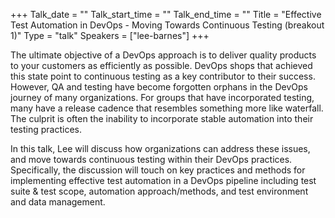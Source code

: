 +++
Talk_date = ""
Talk_start_time = ""
Talk_end_time = ""
Title = "Effective Test Automation in DevOps - Moving Towards Continuous Testing (breakout 1)"
Type = "talk"
Speakers = ["lee-barnes"]
+++

The ultimate objective of a DevOps approach is to deliver quality products to your customers as efficiently as possible. DevOps shops that achieved this state point to continuous testing as a key contributor to their success. However, QA and testing have become forgotten orphans in the DevOps journey of many organizations. For groups that have incorporated testing, many have a release cadence that resembles something more like waterfall. The culprit is often the inability to incorporate stable automation into their testing practices.

In this talk, Lee will discuss how organizations can address these issues, and move towards continuous testing within their DevOps practices. Specifically, the discussion will touch on key practices and methods for implementing effective test automation in a DevOps pipeline including test suite & test scope, automation approach/methods, and test environment and data management.
